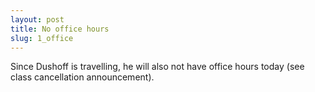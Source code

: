 ```yaml
---
layout: post
title: No office hours
slug: 1_office
---
```


Since Dushoff is travelling, he will also not have office hours today (see class cancellation announcement).

